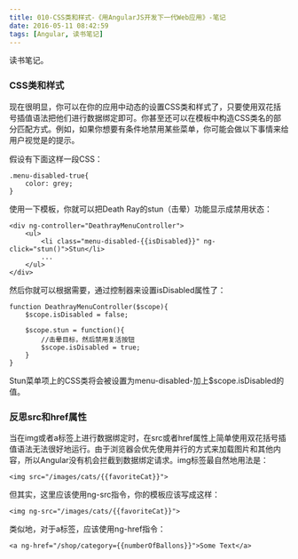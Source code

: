 ```yaml
---
title: 010-CSS类和样式-《用AngularJS开发下一代Web应用》-笔记
date: 2016-05-11 08:42:59
tags: [Angular, 读书笔记]
---
```

读书笔记。
<!--more-->

### CSS类和样式
现在很明显，你可以在你的应用中动态的设置CSS类和样式了，只要使用双花括号插值语法把他们进行数据绑定即可。你甚至还可以在模板中构造CSS类名的部分匹配方式。例如，如果你想要有条件地禁用某些菜单，你可能会做以下事情来给用户视觉是的提示。

假设有下面这样一段CSS：

```
.menu-disabled-true{
	color: grey;
}
```

使用一下模板，你就可以把Death Ray的stun（击晕）功能显示成禁用状态：

```
<div ng-controller="DeathrayMenuController">
	<ul>
		<li class="menu-disabled-{{isDisabled}}" ng-click="stun()">Stun</li>
		...
	</ul>
</div>
```

然后你就可以根据需要，通过控制器来设置isDisabled属性了：

```
function DeathrayMenuController($scope){
	$scope.isDisabled = false;

	$scope.stun = function(){
		//击晕目标，然后禁用复活按钮
		$scope.isDisabled = true;
	}
}
```

Stun菜单项上的CSS类将会被设置为menu-disabled-加上$scope.isDisabled的值。 

### 反思src和href属性

当在img或者a标签上进行数据绑定时，在src或者href属性上简单使用双花括号插值语法无法很好地运行。由于浏览器会优先使用并行的方式来加载图片和其他内容，所以Angular没有机会拦截到数据绑定请求。img标签最自然地用法是：

```
<img src="/images/cats/{{favoriteCat}}">
```

但其实，这里应该使用ng-src指令，你的模板应该写成这样：

```
<img ng-src="/images/cats/{{favoriteCat}}">
```

类似地，对于a标签，应该使用ng-href指令：

```
<a ng-href="/shop/category={{numberOfBallons}}">Some Text</a>
```

